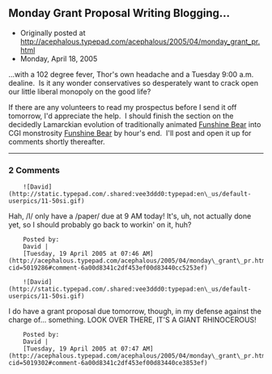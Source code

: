 ## Monday Grant Proposal Writing Blogging...

 * Originally posted at http://acephalous.typepad.com/acephalous/2005/04/monday_grant_pr.html
 * Monday, April 18, 2005



...with a 102 degree fever, Thor's own headache and a Tuesday 9:00 a.m. dealine.  Is it any wonder conservatives so desperately want to crack open our little liberal monopoly on the good life?

If there are any volunteers to read my prospectus before I send it off tomorrow, I'd appreciate the help.  I should finish the section on the decidedly Lamarckian evolution of traditionally animated [Funshine Bear](http://www.partyinabasket.ca/images/Care%!B(MISSING)ears/CB-bev-npkn.gif) into CGI monstrosity [Funshine Bear](http://www.dvdtoons.com/screenshots/news/care\_bears\_journey\_to\_jokealot\_ss2.jpg) by hour's end.  I'll post and open it up for comments shortly thereafter.

		

* * *

### 2 Comments 

		

                
[]()

	

		![David](http://static.typepad.com/.shared:vee3ddd0:typepad:en\_us/default-userpics/11-50si.gif)
	

	

		

Hah, /I/ only have a /paper/ due at 9 AM today! It's, uh, not actually done yet, so I should probably go back to workin' on it, huh?

	

		Posted by:
		David |
		[Tuesday, 19 April 2005 at 07:46 AM](http://acephalous.typepad.com/acephalous/2005/04/monday\_grant\_pr.html?cid=5019286#comment-6a00d8341c2df453ef00d83440cc5253ef)

[]()

	

		![David](http://static.typepad.com/.shared:vee3ddd0:typepad:en\_us/default-userpics/11-50si.gif)
	

	

		

I do have a grant proposal due tomorrow, though, in my defense against the charge of... something. LOOK OVER THERE, IT'S A GIANT RHINOCEROUS!

	

		Posted by:
		David |
		[Tuesday, 19 April 2005 at 07:47 AM](http://acephalous.typepad.com/acephalous/2005/04/monday\_grant\_pr.html?cid=5019302#comment-6a00d8341c2df453ef00d83440ce3853ef)

		

        